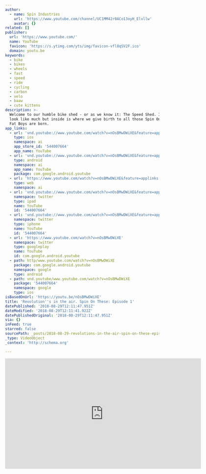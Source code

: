 ```yaml
---
author:
  - name: Spin Industries
    url: 'https://www.youtube.com/channel/UC1MM42r0ACo13oyH_Elvllw'
    avatar: {}
related: []
publisher:
  url: 'https://www.youtube.com/'
  name: YouTube
  favicon: 'https://s.ytimg.com/yts/img/favicon-vfl8qSV2F.ico'
  domain: youtu.be
keywords:
  - bike
  - bikes
  - wheels
  - fast
  - speed
  - ride
  - cycling
  - carbon
  - velo
  - baaw
  - cute kittens
description: >-
  Welcome to our humble bike shed - or as we know it: The Speed Shed. It may not
  look like much but inside is where we give birth to all those Spin On These
  Fat Boys are born.
app_links:
  - url: 'vnd.youtube://www.youtube.com/watch?v=nOsBMwDWiXE&feature=applinks'
    type: ios
    namespace: ai
    app_store_id: '544007664'
    app_name: YouTube
  - url: 'vnd.youtube://www.youtube.com/watch?v=nOsBMwDWiXE&feature=applinks'
    type: android
    namespace: ai
    app_name: YouTube
    package: com.google.android.youtube
  - url: 'https://www.youtube.com/watch?v=nOsBMwDWiXE&feature=applinks'
    type: web
    namespace: ai
  - url: 'vnd.youtube://www.youtube.com/watch?v=nOsBMwDWiXE&feature=applinks'
    namespace: twitter
    type: ipad
    name: YouTube
    id: '544007664'
  - url: 'vnd.youtube://www.youtube.com/watch?v=nOsBMwDWiXE&feature=applinks'
    namespace: twitter
    type: iphone
    name: YouTube
    id: '544007664'
  - url: 'https://www.youtube.com/watch?v=nOsBMwDWiXE'
    namespace: twitter
    type: googleplay
    name: YouTube
    id: com.google.android.youtube
  - path: http/www.youtube.com/watch?v=nOsBMwDWiXE
    package: com.google.android.youtube
    namespace: google
    type: android
  - path: vnd.youtube/www.youtube.com/watch?v=nOsBMwDWiXE
    package: '544007664'
    namespace: google
    type: ios
isBasedOnUrl: 'https://youtu.be/nOsBMwDWiXE'
title: 'Revolution''s in the air. Spin On These: Episode 1'
datePublished: '2018-08-29T12:11:47.951Z'
dateModified: '2018-08-29T12:11:41.922Z'
datePublishedOriginal: '2018-08-29T12:11:47.951Z'
via: {}
inFeed: true
starred: false
sourcePath: _posts/2018-08-29-revolutions-in-the-air-spin-on-these-episode-1.md
_type: VideoObject
_context: 'http://schema.org'

---
```

<iframe src="https://cdn.embedly.com/widgets/media.html?src=https%3A%2F%2Fwww.youtube.com%2Fembed%2FnOsBMwDWiXE%3Ffeature%3Doembed&amp;url=http%3A%2F%2Fwww.youtube.com%2Fwatch%3Fv%3DnOsBMwDWiXE&amp;image=https%3A%2F%2Fi.ytimg.com%2Fvi%2FnOsBMwDWiXE%2Fhqdefault.jpg&amp;key=b7d04c9b404c499eba89ee7072e1c4f7&amp;type=text%2Fhtml&amp;schema=youtube" width="640" height="360" scrolling="no" frameborder="0" allowfullscreen="true" style=""></iframe>